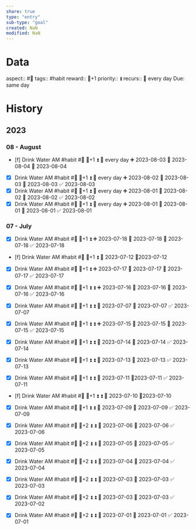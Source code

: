 ```yaml
---
share: true
type: "entry"
sub-type: "goal"
created: NaN 
modified: NaN
---
```

# Data
aspect:: #🌊
tags:: #habit
reward:: 🥄+1
priority:: ⏫
recurs:: 🔁 every day
Due: same day
# History
## 2023
### 08 - August
- [f] Drink Water AM #habit #🌊 🥄+1 ⏫ 🔁 every day ➕ 2023-08-03 🛫 2023-08-04 📅 2023-08-04
- [x] Drink Water AM #habit #🌊 🥄+1 ⏫ 🔁 every day ➕ 2023-08-02 🛫 2023-08-03 📅 2023-08-03 ✅ 2023-08-03
- [x] Drink Water AM #habit #🌊 🥄+1 ⏫ 🔁 every day ➕ 2023-08-01 🛫 2023-08-02 📅 2023-08-02 ✅ 2023-08-02
- [x] Drink Water AM #habit #🌊 🥄+1 ⏫ 🔁 every day ➕ 2023-08-01 🛫 2023-08-01 📅 2023-08-01 ✅ 2023-08-01
### 07 - July
- [x] Drink Water AM #habit #🌊 🥄+1 ⏫ ➕ 2023-07-18 🛫 2023-07-18 📅 2023-07-18 ✅ 2023-07-18
- [f] Drink Water AM #habit #🌊 🥄+1 ⏫ 🛫 2023-07-12 📆2023-07-12
- [x] Drink Water AM #habit #🌊 🥄+1 ⏫ ➕ 2023-07-17 🛫 2023-07-17 📅 2023-07-17 ✅ 2023-07-17

- [x] Drink Water AM #habit #🌊 🥄+1 ⏫ ⏫ ➕ 2023-07-16 🛫 2023-07-16 📅 2023-07-16 ✅ 2023-07-16
- [x] Drink Water AM #habit #🌊 🥄+1 ⏫ ⏫ 🛫 2023-07-07 📅 2023-07-07 ✅ 2023-07-07
- [x] Drink Water AM #habit #🌊 🥄+1 ⏫ ⏫ ➕ 2023-07-15 🛫 2023-07-15 📅 2023-07-15 ✅ 2023-07-15
- [x] Drink Water AM #habit #🌊 🥄+1 ⏫ ⏫ 🛫 2023-07-14 📅 2023-07-14 ✅ 2023-07-14
- [x] Drink Water AM #habit #🌊 🥄+1 ⏫ ⏫ 🛫 2023-07-13 📅 2023-07-13 ✅ 2023-07-13
- [x] Drink Water AM #habit #🌊 🥄+1 ⏫ ⏫ 🛫 2023-07-11 📆2023-07-11 ✅ 2023-07-11
- [f] Drink Water AM #habit #🌊 🥄+1 ⏫ ⏫ 🛫 2023-07-10 📆2023-07-10
- [x] Drink Water AM #habit #🌊 🥄+1 ⏫ ⏫ 🛫 2023-07-09 📅 2023-07-09 ✅ 2023-07-09

- [x] Drink Water AM #habit #🌊 🥄+2 ⏫ ⏫ 🛫 2023-07-06 📅 2023-07-06 ✅ 2023-07-06
- [x] Drink Water AM #habit #🌊 🥄+2 ⏫ ⏫ 🛫 2023-07-05 📅 2023-07-05 ✅ 2023-07-05
- [x] Drink Water AM #habit #🌊 🥄+2 ⏫ ⏫ 🛫 2023-07-04 📅 2023-07-04 ✅ 2023-07-04
- [x] Drink Water AM #habit #🌊 🥄+2 ⏫ ⏫ 🛫 2023-07-03 📅 2023-07-03 ✅ 2023-07-03
- [x] Drink Water AM #habit #🌊 🥄+2 ⏫ ⏫ 🛫 2023-07-03 📅 2023-07-03 ✅ 2023-07-02
- [x] Drink Water AM #habit #🌊 🥄+2 ⏫ ⏫ 🛫 2023-07-01 📅 2023-07-01 ✅ 2023-07-01



